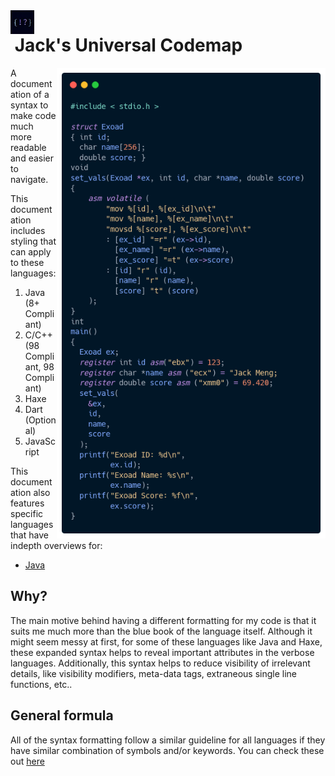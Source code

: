 <img src="assets/codemaplogo.jpg" alt="logo" width="38" align="left"/> 

# &nbsp;Jack's Universal Codemap
<img src="assets/c_example.png" alt="C Example" width="430" align="right" />
A documentation of a syntax to make code much more readable and easier to navigate.

This documentation includes styling that can apply to these languages:
1. Java (8+ Compliant)
2. C/C++ (98 Compliant, 98 Compliant)
3. Haxe 
4. Dart (Optional)
5. JavaScript

This documentation also features specific languages that have indepth overviews for:
 * [Java](./java/)




## <strong>Why?</strong>
The main motive behind having a different formatting for my code is that
it suits me much more than the blue book of the language itself. Although it might seem messy at first, for some of these languages like Java and Haxe, these expanded syntax helps to reveal important attributes in the verbose languages. Additionally, this syntax helps to reduce visibility of irrelevant
details, like visibility modifiers, meta-data tags, extraneous single line functions, etc..

## <strong>General formula</strong>
All of the syntax formatting follow a similar guideline for all languages if they have similar combination of symbols and/or keywords. You can check these out [here](/.global/)
